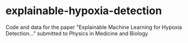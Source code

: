 # explainable-hypoxia-detection
Code and data for the paper "Explainable Machine Learning for Hypoxia Detection..." submitted to Physics in Medicine and Biology
